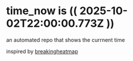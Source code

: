 # time_now is (( 2025-10-02T22:00:00.773Z ))

an automated repo that shows the currnent time

inspired by [breakingheatmap](https://github.com/breakingheatmap/breakingheatmap)